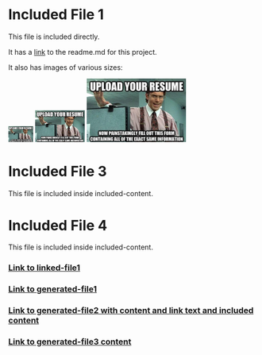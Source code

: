 # Included File 1
This file is included directly.

It has a [link](https://github.com/kuhnandrasgabor/CV/blob/main/README.md) to the readme.md for this project.

It also has images of various sizes: 

<img src="../images/demo/meme.jpg" alt="meme" style="max-width:50px;">

<img src="../images/demo/meme.jpg" alt="meme" style="max-width:100px;">

<img src="../images/demo/meme.jpg" alt="meme" style="max-width:200px;">

# Included File 3
This file is included inside included-content.


# Included File 4
This file is included inside included-content.


### [Link to linked-file1](../sections/demo/linked-file1_en.md)

### [Link to generated-file1](../generated/sections/demo/generated-file1_en.md)

### [Link to generated-file2 with content and link text and included content](../generated/sections/demo/inside/generated-file2_en.md)

### [Link to generated-file3 content](../generated/sections/demo/inside/generated-file3_en.md)

